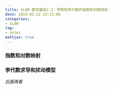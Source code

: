 ```yaml
---
title: SLAM 数学基础2-2：李群和李代数的指数和对数映射
date: 2019-03-22 14:31:00
categories:
- SLAM
tag:
- notes
mathjax: true
---
```






### 指数和对数映射



### 李代数求导和扰动模型

*后面再看*